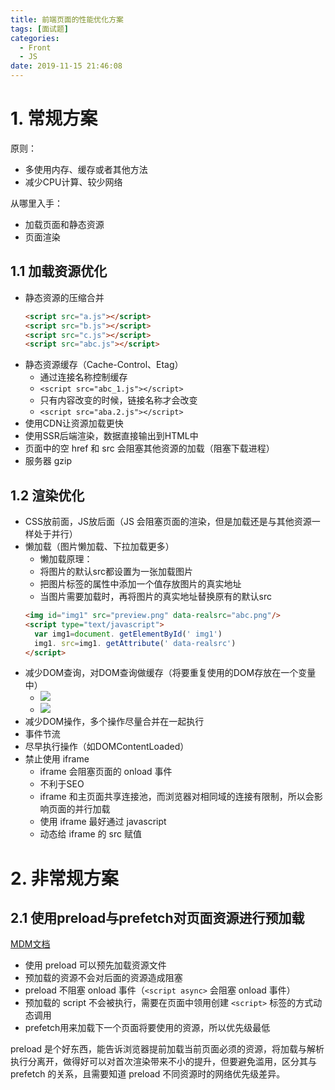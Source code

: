 ```yaml
---
title: 前端页面的性能优化方案
tags: [面试题]
categories:
  - Front
  - JS
date: 2019-11-15 21:46:08
---
```

# 1. 常规方案

原则：
- 多使用内存、缓存或者其他方法
- 减少CPU计算、较少网络

从哪里入手：
- 加载页面和静态资源
- 页面渲染

## 1.1 加载资源优化

- 静态资源的压缩合并
   ```html
   <script src="a.js"></script>
   <script src="b.js"></script>
   <script src="c.js"></script>
   <script src="abc.js"></script>
   ```
- 静态资源缓存（Cache-Control、Etag）
  - 通过连接名称控制缓存
  - `<script src="abc_1.js"></script>`
  - 只有内容改变的时候，链接名称才会改变
  - `<script src="aba.2.js"></script>`
- 使用CDN让资源加载更快
- 使用SSR后端渲染，数据直接输出到HTML中
- 页面中的空 href 和 src 会阻塞其他资源的加载（阻塞下载进程）
- 服务器 gzip 

## 1.2 渲染优化

- CSS放前面，JS放后面（JS 会阻塞页面的渲染，但是加载还是与其他资源一样处于并行）
- 懒加载（图片懒加载、下拉加载更多）
  - 懒加载原理：
  - 将图片的默认src都设置为一张加载图片
  - 把图片标签的属性中添加一个值存放图片的真实地址
  - 当图片需要加载时，再将图片的真实地址替换原有的默认src
   ```html
   <img id="img1" src="preview.png" data-realsrc="abc.png"/>
   <script type="text/javascript">
     var img1=document. getElementById(' img1')
     img1. src=img1. getAttribute(' data-realsrc')
   </script>
   ```
- 减少DOM查询，对DOM查询做缓存（将要重复使用的DOM存放在一个变量中）
  - ![](http://markdown.img.esunr.xyz/20190507202554.png)
  - ![](http://markdown.img.esunr.xyz/20190507202612.png)
- 减少DOM操作，多个操作尽量合并在一起执行
- 事件节流
- 尽早执行操作（如DOMContentLoaded）
- 禁止使用 iframe
  - iframe 会阻塞页面的 onload 事件
  - 不利于SEO
  - iframe 和主页面共享连接池，而浏览器对相同域的连接有限制，所以会影响页面的并行加载
  - 使用 iframe 最好通过 javascript
  - 动态给 iframe 的 src 赋值

# 2. 非常规方案

## 2.1 使用preload与prefetch对页面资源进行预加载

[MDM文档](https://developer.mozilla.org/zh-CN/docs/Web/HTML/Preloading_content)

- 使用 preload 可以预先加载资源文件
- 预加载的资源不会对后面的资源造成阻塞
- preload 不阻塞 onload 事件（`<script async>` 会阻塞 onload 事件）
- 预加载的 script 不会被执行，需要在页面中领用创建 `<script>` 标签的方式动态调用
- prefetch用来加载下一个页面将要使用的资源，所以优先级最低

preload 是个好东西，能告诉浏览器提前加载当前页面必须的资源，将加载与解析执行分离开，做得好可以对首次渲染带来不小的提升，但要避免滥用，区分其与 prefetch 的关系，且需要知道 preload 不同资源时的网络优先级差异。